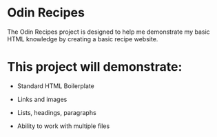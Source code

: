 # Odin Recipes 

The Odin Recipes project is designed to help me demonstrate my basic HTML knowledge by creating a basic recipe website.

# This project will demonstrate:

- Standard HTML Boilerplate

- Links and images

- Lists, headings, paragraphs

- Ability to work with multiple files
